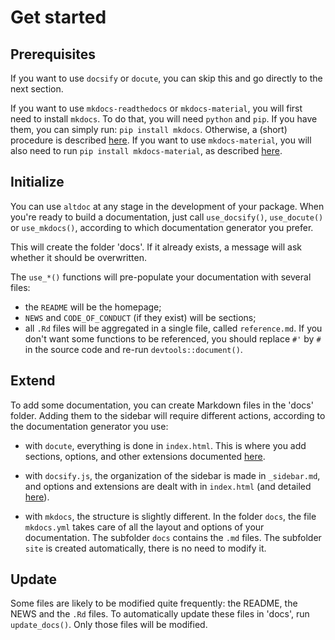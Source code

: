 # Get started

## Prerequisites

If you want to use `docsify` or `docute`, you can skip this and go directly to the next section.

If you want to use `mkdocs-readthedocs` or `mkdocs-material`, you will first need to install `mkdocs`. To do that, you will need `python` and `pip`. If you have them, you can simply run: `pip install mkdocs`. Otherwise, a (short) procedure is described [here](https://www.mkdocs.org/user-guide/installation/). If you want to use `mkdocs-material`, you will also need to run `pip install mkdocs-material`, as described [here](https://squidfunk.github.io/mkdocs-material/getting-started/#with-pip).

## Initialize

You can use `altdoc` at any stage in the development of your package. When you're ready to build a documentation, just call `use_docsify()`, `use_docute()` or `use_mkdocs()`, according to which documentation generator you prefer.

This will create the folder 'docs'. If it already exists, a message will ask whether it should be overwritten. 

The `use_*()` functions will pre-populate your documentation with several files:

* the `README` will be the homepage;
* `NEWS` and `CODE_OF_CONDUCT` (if they exist) will be sections;
* all `.Rd` files will be aggregated in a single file, called `reference.md`. If you don't want some functions to be referenced, you should replace `#'` by `#` in the source code and re-run `devtools::document()`.

## Extend 

To add some documentation, you can create Markdown files in the 'docs' folder. Adding them to the sidebar will require different actions, according to the documentation generator you use:

* with `docute`, everything is done in `index.html`. This is where you add sections, options, and other extensions documented [here](https://docute.org).

* with `docsify.js`, the organization of the sidebar is made in `_sidebar.md`, and options and extensions are dealt with in `index.html` (and detailed [here](https://docsify.js.org/#/)).

* with `mkdocs`, the structure is slightly different. In the folder `docs`, the file `mkdocs.yml` takes care of all the layout and options of your documentation. The subfolder `docs` contains the `.md` files. The subfolder `site` is created automatically, there is no need to modify it.

## Update 

Some files are likely to be modified quite frequently: the README, the NEWS and the `.Rd` files. To automatically update these files in 'docs', run `update_docs()`. Only those files will be modified. 
